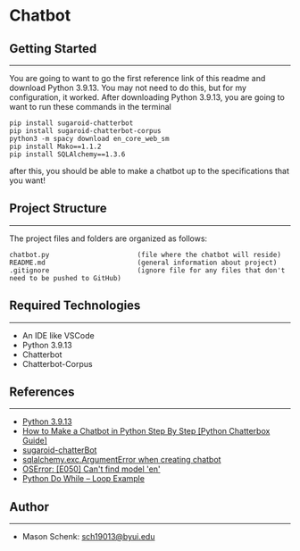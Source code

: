 # Chatbot


## Getting Started
---
You are going to want to go the first reference link of this readme and download Python 3.9.13. You may not need to do this, but for my configuration, it worked. After downloading Python 3.9.13, you are going to want to run these commands in the terminal
```{python}
pip install sugaroid-chatterbot
pip install sugaroid-chatterbot-corpus
python3 -m spacy download en_core_web_sm
pip install Mako==1.1.2
pip install SQLAlchemy==1.3.6
```
after this, you should be able to make a chatbot up to the specifications that you want!

## Project Structure
---
The project files and folders are organized as follows:
```
chatbot.py                      (file where the chatbot will reside)
README.md                       (general information about project)
.gitignore                      (ignore file for any files that don't need to be pushed to GitHub)
```

## Required Technologies
---
* An IDE like VSCode
* Python 3.9.13
* Chatterbot
* Chatterbot-Corpus

## References
---
* [Python 3.9.13](https://www.python.org/downloads/release/python-3913/)
* [How to Make a Chatbot in Python Step By Step [Python Chatterbox Guide]](https://www.upgrad.com/blog/how-to-make-chatbot-in-python/)
* [sugaroid-chatterBot](https://openbase.com/python/sugaroid-chatterBot)
* [sqlalchemy.exc.ArgumentError when creating chatbot](https://stackoverflow.com/questions/67811041/sqlalchemy-exc-argumenterror-when-creating-chatbot)
* [OSError: [E050] Can't find model 'en'](https://stackoverflow.com/questions/58057021/oserror-e050-cant-find-model-en)
* [Python Do While – Loop Example](https://www.freecodecamp.org/news/python-do-while-loop-example/)

## Author
---
*  Mason Schenk:    sch19013@byui.edu
